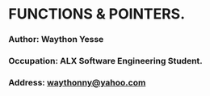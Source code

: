 # FUNCTIONS & POINTERS.

###  Author: Waython Yesse
###  Occupation: ALX Software Engineering Student.
### Address: waythonny@yahoo.com

